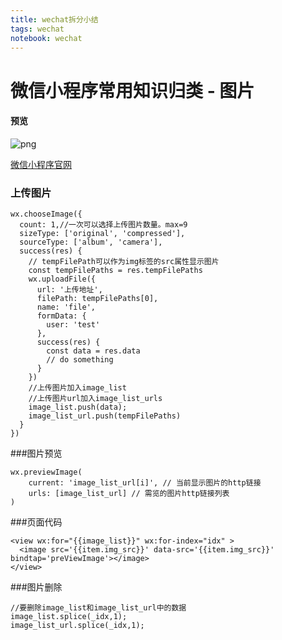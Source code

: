 ```yaml
---
title: wechat拆分小结
tags: wechat
notebook: wechat
---
```


# 微信小程序常用知识归类 - 图片

#### 预览
![png](
https://common-png.oss-cn-beijing.aliyuncs.com/blog/add-image.jpg)

[微信小程序官网](https://developers.weixin.qq.com/miniprogram/dev/api/wx.chooseImage.html)
### 上传图片
```
wx.chooseImage({
  count: 1,//一次可以选择上传图片数量。max=9
  sizeType: ['original', 'compressed'],
  sourceType: ['album', 'camera'],
  success(res) {
    // tempFilePath可以作为img标签的src属性显示图片
    const tempFilePaths = res.tempFilePaths
    wx.uploadFile({
      url: '上传地址', 
      filePath: tempFilePaths[0],
      name: 'file',
      formData: {
        user: 'test'
      },
      success(res) {
        const data = res.data
        // do something
      }
    })
    //上传图片加入image_list
    //上传图片url加入image_list_urls
    image_list.push(data);
    image_list_url.push(tempFilePaths)
  }
})
```
###图片预览
```
wx.previewImage(
    current: 'image_list_url[i]', // 当前显示图片的http链接
    urls: [image_list_url] // 需览的图片http链接列表
)
```
###页面代码
```
<view wx:for="{{image_list}}" wx:for-index="idx" >
  <image src='{{item.img_src}}' data-src='{{item.img_src}}' bindtap='preViewImage'></image>
</view>
```
###图片删除
```
//要删除image_list和image_list_url中的数据
image_list.splice(_idx,1);
image_list_url.splice(_idx,1);
```